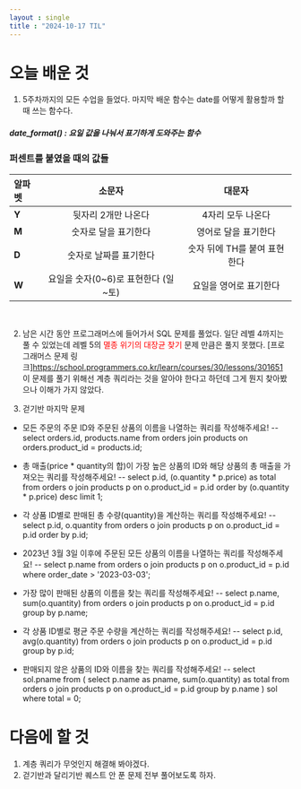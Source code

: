 ```yaml
---
layout : single
title : "2024-10-17 TIL"
---
```



# 오늘 배운 것 

1. 5주차까지의 모든 수업을 들었다. 마지막 배운 함수는 date를 어떻게 활용할까 할 때 쓰는 함수다.<br>
##### date_format() : 요일 값을 나눠서 표기하게 도와주는 함수

### 퍼센트를 붙였을 때의 값들
|알파벳|소문자|대문자| 
|:---|:---:|:---:|
|**Y**|뒷자리 2개만 나온다|4자리 모두 나온다|
|**M**|숫자로 달을 표기한다|영어로 달을 표기한다|
|**D**|숫자로 날짜를 표기한다|숫자 뒤에 TH를 붙여 표현한다|
|**W**|요일을 숫자(0~6)로 표현한다 (일~토)|요일을 영어로 표기한다|

<br>

2. 남은 시간 동안 프로그래머스에 들어가서 SQL 문제를 풀었다. 일단 레벨 4까지는 풀 수 있었는데
레벨 5의 <span style="color:red">멸종 위기의 대장균 찾기</span> 문제 만큼은 풀지 못했다.
[프로그래머스 문제 링크]<https://school.programmers.co.kr/learn/courses/30/lessons/301651> <br>
이 문제를 풀기 위해선 계층 쿼리라는 것을 알아야 한다고 하던데 그게 뭔지 찾아봤으나 이해가 가지 않았다.

3. 걷기반 마지막 문제
- 모든 주문의 주문 ID와 주문된 상품의 이름을 나열하는 쿼리를 작성해주세요!
-- select orders.id, products.name from orders
join products
on orders.product_id = products.id;

- 총 매출(price * quantity의 합)이 가장 높은 상품의 ID와 해당 상품의 총 매출을 가져오는 쿼리를 작성해주세요!
-- select p.id, (o.quantity * p.price) as total  from orders o
join products p
on o.product_id = p.id
order by (o.quantity * p.price) desc
limit 1;

- 각 상품 ID별로 판매된 총 수량(quantity)을 계산하는 쿼리를 작성해주세요!
-- select p.id, o.quantity from orders o
join products p
on o.product_id = p.id
order by p.id;


- 2023년 3월 3일 이후에 주문된 모든 상품의 이름을 나열하는 쿼리를 작성해주세요!
-- select p.name 
from orders o
join products p
on o.product_id = p.id
where order_date > '2023-03-03';

- 가장 많이 판매된 상품의 이름을 찾는 쿼리를 작성해주세요!
-- select p.name, sum(o.quantity)
from orders o
join products p
on o.product_id = p.id
group by p.name;

- 각 상품 ID별로 평균 주문 수량을 계산하는 쿼리를 작성해주세요!
-- select p.id, avg(o.quantity)
from orders o
join products p
on o.product_id = p.id
group by p.id;

- 판매되지 않은 상품의 ID와 이름을 찾는 쿼리를 작성해주세요!
-- select sol.pname
from 
(
select p.name as pname, sum(o.quantity) as total
from orders o
join products p
on o.product_id = p.id
group by p.name
) sol
where total = 0;

# 다음에 할 것
1. 계층 쿼리가 무엇인지 해결해 봐야겠다.
2. 걷기반과 달리기반 퀘스트 안 푼 문제 전부 풀어보도록 하자.
